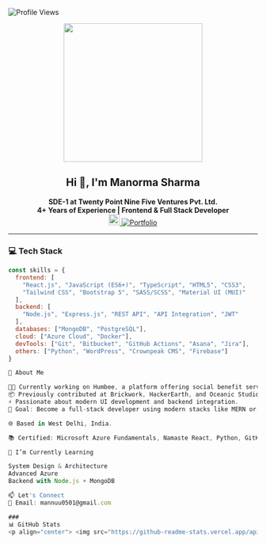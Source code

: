 ![Profile Views](https://komarev.com/ghpvc/?username=manormasharma)

<p align="center">
  <img src="https://github.com/chiraag-kakar/chiraag-kakar/blob/master/hadder.gif" width="280px" />
</p>

<h2 align="center">Hi 👋, I'm Manorma Sharma</h2>

<p align="center">
  <strong>SDE-1 at Twenty Point Nine Five Ventures Pvt. Ltd.</strong><br/>
  <strong>4+ Years of Experience | Frontend & Full Stack Developer</strong><br/>
  <a href="https://linkedin.com/in/manorma-sharma">
    <img src="https://upload.wikimedia.org/wikipedia/commons/e/e9/Linkedin_icon.svg" width="22px" alt="LinkedIn" />
  </a>
  <a href="https://manormasharma.github.io/Portfolio">
    <img src="https://img.shields.io/badge/Portfolio-Brightgreen?style=flat-square&logo=github" alt="Portfolio" />
  </a>
</p>

---

### 💻 Tech Stack

```js
const skills = {
  frontend: [
    "React.js", "JavaScript (ES6+)", "TypeScript", "HTML5", "CSS3",
    "Tailwind CSS", "Bootstrap 5", "SASS/SCSS", "Material UI (MUI)"
  ],
  backend: [
    "Node.js", "Express.js", "REST API", "API Integration", "JWT"
  ],
  databases: ["MongoDB", "PostgreSQL"],
  cloud: ["Azure Cloud", "Docker"],
  devTools: ["Git", "Bitbucket", "GitHub Actions", "Asana", "Jira"],
  others: ["Python", "WordPress", "Crownpeak CMS", "Firebase"]
}

🚀 About Me

👩‍💻 Currently working on Humbee, a platform offering social benefit services for Indian value chain partners.
📦 Previously contributed at Brickwork, HackerEarth, and Oceanic Studio.
⚡ Passionate about modern UI development and backend integration.
🎯 Goal: Become a full-stack developer using modern stacks like MERN or MANG.

🌐 Based in West Delhi, India.

📚 Certified: Microsoft Azure Fundamentals, Namaste React, Python, GitHub Essentials

🧠 I’m Currently Learning

System Design & Architecture
Advanced Azure
Backend with Node.js + MongoDB

📫 Let's Connect
📩 Email: mannuu0501@gmail.com

###
📊 GitHub Stats
<p align="center"> <img src="https://github-readme-stats.vercel.app/api?username=manormasharma&show_icons=true&theme=react&hide_border=true" width="48%" /> <img src="https://github-readme-streak-stats.herokuapp.com/?user=manormasharma&theme=react&hide_border=true" width="48%" /> </p>